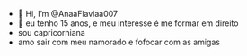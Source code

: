 - 👋 Hi, I’m @AnaaFlaviaa007
- 👀 eu tenho 15 anos, e meu interesse é me formar em direito 
- sou capricorniana
- amo sair com meu namorado e fofocar com as amigas
